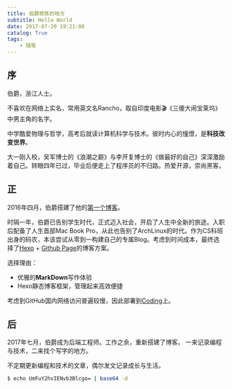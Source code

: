```yaml
---
title: 伯爵修炼的地方
subtitle: Hello World
date: 2017-07-20 19:21:08
catalog: True
tags:
    - 随笔
---
```


## 序
伯爵，浙江人士。

不喜欢在网络上实名，常用英文名Rancho，取自印度电影🎬《三傻大闹宝莱坞》中男主角的名字。

中学酷爱物理与哲学，高考后就读计算机科学与技术。彼时内心的憧憬，是**科技改变世界**。

大一刚入校，吴军博士的《浪潮之巅》与李开复博士的《做最好的自己》深深激励着自己。转眼四年已过，毕业后便走上了程序员的不归路。热爱开源，崇尚黑客。

## 正
2016年四月，伯爵搭建了他的[第一个博客](https://rancho1110.com/)。

时隔一年，伯爵已告别学生时代，正式迈入社会，开启了人生中全新的旅途。入职后配备了人生首部Mac Book Pro，从此也告别了ArchLinux的时代。作为CS科班出身的码农，本该尝试从零到一构建自己的专属Blog。考虑到时间成本，最终选择了[Hexo](https://hexo.io/) + [Github Page](https://pages.github.com/)的博客方案。

选择理由：

* 优雅的**MarkDown**写作体验
* Hexo静态博客框架，管理起来高效便捷

考虑到GitHub国内网络访问普遍较慢，因此部署到[Coding](https://pages.coding.net/)上。

## 后
2017年七月，伯爵成为后端工程师。工作之余，重新搭建了博客。
一来记录编程与技术，二来找个写字的地方。

不定期更新编程和技术的文章，偶尔发文记录成长与生活。


```bash
$ echo UmFuY2hvIENvb3Blcgo= | base64 -d
```

